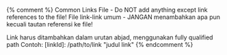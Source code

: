 {% comment %}
Common Links File - Do NOT add anything except link references to the file!
File link-link umum - JANGAN menambahkan apa pun kecuali tautan referensi ke file!

Link harus ditambahkan dalam urutan abjad, menggunakan fully qualified path
Contoh:
[linkId]: /path/to/link "judul link"
{% endcomment %}

[service-worker-primer]: /web/fundamentals/getting-started/primers/service-workers "Service Worker: Sebuah Pengenalan"

